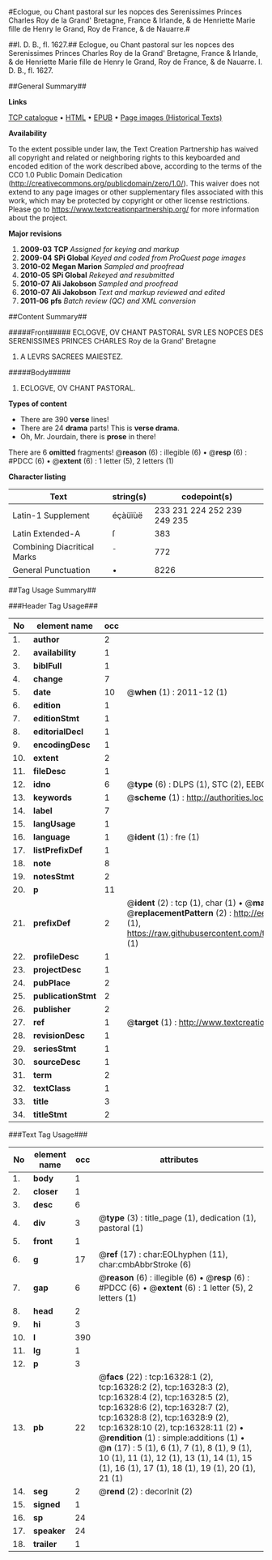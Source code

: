 #Eclogue, ou Chant pastoral sur les nopces des Serenissimes Princes Charles Roy de la Grand' Bretagne, France & Irlande, & de Henriette Marie fille de Henry le Grand, Roy de France, & de Nauarre.#

##I. D. B., fl. 1627.##
Eclogue, ou Chant pastoral sur les nopces des Serenissimes Princes Charles Roy de la Grand' Bretagne, France & Irlande, & de Henriette Marie fille de Henry le Grand, Roy de France, & de Nauarre.
I. D. B., fl. 1627.

##General Summary##

**Links**

[TCP catalogue](http://www.ota.ox.ac.uk/tcp/)  • 
[HTML](http://tei.it.ox.ac.uk/tcp/Texts-HTML/free/A00/A00399.html)  • 
[EPUB](http://tei.it.ox.ac.uk/tcp/Texts-EPUB/free/A00/A00399.epub) • 
[Page images (Historical Texts)](https://historicaltexts.jisc.ac.uk/eebo-99851073e)

**Availability**

To the extent possible under law, the Text Creation Partnership has waived all copyright and related or neighboring rights to this keyboarded and encoded edition of the work described above, according to the terms of the CC0 1.0 Public Domain Dedication (http://creativecommons.org/publicdomain/zero/1.0/). This waiver does not extend to any page images or other supplementary files associated with this work, which may be protected by copyright or other license restrictions. Please go to https://www.textcreationpartnership.org/ for more information about the project.

**Major revisions**

1. __2009-03__ __TCP__ *Assigned for keying and markup*
1. __2009-04__ __SPi Global__ *Keyed and coded from ProQuest page images*
1. __2010-02__ __Megan Marion__ *Sampled and proofread*
1. __2010-05__ __SPi Global__ *Rekeyed and resubmitted*
1. __2010-07__ __Ali Jakobson__ *Sampled and proofread*
1. __2010-07__ __Ali Jakobson__ *Text and markup reviewed and edited*
1. __2011-06__ __pfs__ *Batch review (QC) and XML conversion*

##Content Summary##

#####Front#####
ECLOGVE, OV CHANT PASTORAL SVR LES NOPCES DES SERENISSIMES PRINCES CHARLES Roy de la Grand' Bretagne
1. A LEVRS SACREES MAIESTEZ.

#####Body#####

1. ECLOGVE, OV CHANT PASTORAL.

**Types of content**

  * There are 390 **verse** lines!
  * There are 24 **drama** parts! This is **verse drama**.
  * Oh, Mr. Jourdain, there is **prose** in there!

There are 6 **omitted** fragments! 
 @__reason__ (6) : illegible (6)  •  @__resp__ (6) : #PDCC (6)  •  @__extent__ (6) : 1 letter (5), 2 letters (1)

**Character listing**


|Text|string(s)|codepoint(s)|
|---|---|---|
|Latin-1 Supplement|éçàüïùë|233 231 224 252 239 249 235|
|Latin Extended-A|ſ|383|
|Combining             Diacritical Marks|̄|772|
|General Punctuation|•|8226|

##Tag Usage Summary##

###Header Tag Usage###

|No|element name|occ|attributes|
|---|---|---|---|
|1.|__author__|2||
|2.|__availability__|1||
|3.|__biblFull__|1||
|4.|__change__|7||
|5.|__date__|10| @__when__ (1) : 2011-12 (1)|
|6.|__edition__|1||
|7.|__editionStmt__|1||
|8.|__editorialDecl__|1||
|9.|__encodingDesc__|1||
|10.|__extent__|2||
|11.|__fileDesc__|1||
|12.|__idno__|6| @__type__ (6) : DLPS (1), STC (2), EEBO-CITATION (1), PROQUEST (1), VID (1)|
|13.|__keywords__|1| @__scheme__ (1) : http://authorities.loc.gov/ (1)|
|14.|__label__|7||
|15.|__langUsage__|1||
|16.|__language__|1| @__ident__ (1) : fre (1)|
|17.|__listPrefixDef__|1||
|18.|__note__|8||
|19.|__notesStmt__|2||
|20.|__p__|11||
|21.|__prefixDef__|2| @__ident__ (2) : tcp (1), char (1)  •  @__matchPattern__ (2) : ([0-9\-]+):([0-9IVX]+) (1), (.+) (1)  •  @__replacementPattern__ (2) : http://eebo.chadwyck.com/downloadtiff?vid=$1&page=$2 (1), https://raw.githubusercontent.com/textcreationpartnership/Texts/master/tcpchars.xml#$1 (1)|
|22.|__profileDesc__|1||
|23.|__projectDesc__|1||
|24.|__pubPlace__|2||
|25.|__publicationStmt__|2||
|26.|__publisher__|2||
|27.|__ref__|1| @__target__ (1) : http://www.textcreationpartnership.org/docs/. (1)|
|28.|__revisionDesc__|1||
|29.|__seriesStmt__|1||
|30.|__sourceDesc__|1||
|31.|__term__|2||
|32.|__textClass__|1||
|33.|__title__|3||
|34.|__titleStmt__|2||


###Text Tag Usage###

|No|element name|occ|attributes|
|---|---|---|---|
|1.|__body__|1||
|2.|__closer__|1||
|3.|__desc__|6||
|4.|__div__|3| @__type__ (3) : title_page (1), dedication (1), pastoral (1)|
|5.|__front__|1||
|6.|__g__|17| @__ref__ (17) : char:EOLhyphen (11), char:cmbAbbrStroke (6)|
|7.|__gap__|6| @__reason__ (6) : illegible (6)  •  @__resp__ (6) : #PDCC (6)  •  @__extent__ (6) : 1 letter (5), 2 letters (1)|
|8.|__head__|2||
|9.|__hi__|3||
|10.|__l__|390||
|11.|__lg__|1||
|12.|__p__|3||
|13.|__pb__|22| @__facs__ (22) : tcp:16328:1 (2), tcp:16328:2 (2), tcp:16328:3 (2), tcp:16328:4 (2), tcp:16328:5 (2), tcp:16328:6 (2), tcp:16328:7 (2), tcp:16328:8 (2), tcp:16328:9 (2), tcp:16328:10 (2), tcp:16328:11 (2)  •  @__rendition__ (1) : simple:additions (1)  •  @__n__ (17) : 5 (1), 6 (1), 7 (1), 8 (1), 9 (1), 10 (1), 11 (1), 12 (1), 13 (1), 14 (1), 15 (1), 16 (1), 17 (1), 18 (1), 19 (1), 20 (1), 21 (1)|
|14.|__seg__|2| @__rend__ (2) : decorInit (2)|
|15.|__signed__|1||
|16.|__sp__|24||
|17.|__speaker__|24||
|18.|__trailer__|1||
